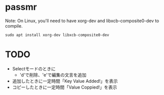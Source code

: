 # passmr
Note: On Linux, you'll need to have xorg-dev and libxcb-composite0-dev to compile. 
```
sudo apt install xorg-dev libxcb-composite0-dev
```

# TODO
- Selectモードのときに
  - 'd'で削除、'e'で編集の文言を追加
- 追加したときに一定時間「Key Value Added!」を表示
- コピーしたときに一定時間「Value Coppied!」を表示
